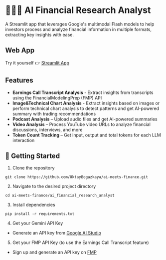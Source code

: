# 🕵🏻‍♂️ AI Financial Research Analyst

A Streamlit app that leverages Google's multimodal Flash models to help investors process and analyze financial information in multiple formats, extracting key insights with ease.

## Web App

Try it yourself 👉 [Streamlit App](https://ai-financial-research-analyst.streamlit.app/)

## Features

- **Earnings Call Transcript Analysis** - Extract insights from transcripts using the FinancialModelingPrep (FMP) API
- **Image&Technical Chart Analysis** - Extract insights based on images or perform technical chart analysis to detect patterns and get AI-powered summary with trading recommendations
- **Podcast Analysis** – Upload audio files and get AI-powered summaries
- **Video Analysis** – Process YouTube video URLs to analyze financial discussions, interviews, and more
- **Token Count Tracking** – Get input, output and total tokens for each LLM interaction

## 🛫 Getting Started

1. Clone the repository

```
git clone https://github.com/OktayBogazkaya/ai-meets-finance.git

```

2. Navigate to the desired project directory

```
cd ai-meets-finance/ai_financial_research_analyst

```

3. Install dependencies

```
pip install -r requirements.txt
```

4. Get your Gemini API Key

- Generate an API key from [Google AI Studio](https://ai.google.dev/gemini-api/docs/api-key)

5. Get your FMP API Key (to use the Earnings Call Transcript feature)

- Sign up and generate an API key on [FMP](https://site.financialmodelingprep.com/)
